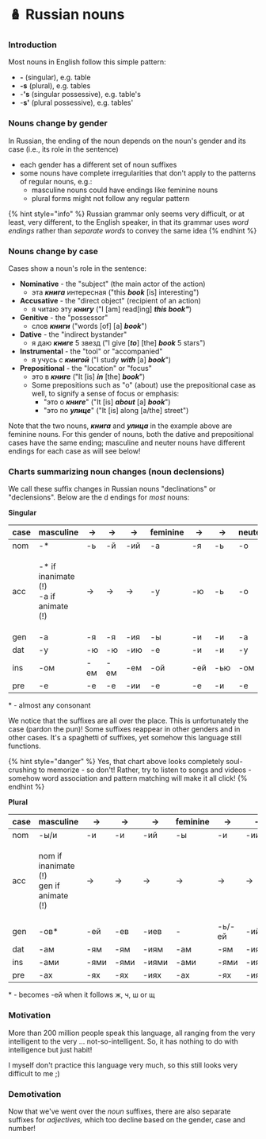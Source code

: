 # 🪆 Russian nouns

### Introduction

Most nouns in English follow this simple pattern:&#x20;

* **-** (singular), e.g. table&#x20;
* **-s** (plural), e.g. tables
* -**'s** (singular possessive), e.g. table's
* -**s'** (plural possessive), e.g. tables'

### Nouns change by gender

In Russian, the ending of the noun depends on the noun's gender and its case (i.e., its role in the sentence)

* each gender has a different set of noun suffixes&#x20;
* some nouns have complete irregularities that don't apply to the patterns of regular nouns, e.g.:
  * masculine nouns could have endings like feminine nouns
  * plural forms might not follow any regular pattern

{% hint style="info" %}
Russian grammar only seems very difficult, or at least, very different, to the English speaker, in that its grammar uses _word endings_ rather than _separate words_ to convey the same idea
{% endhint %}

### Nouns change by case

Cases show a noun's role in the sentence:&#x20;

* **Nominative** - the "subject" (the main actor of the action)
  * эта _**книга**_ интересная ("this _**book**_ \[is] interesting")
* **Accusative** - the "direct object" (recipient of an action)
  * я читаю эту _**книгу**_ ("I \[am] read\[ing] _**this book"**_)
* **Genitive** - the "possessor"&#x20;
  * слов _**книги**_ ("words \[of] \[a] _**book**_")
* **Dative** - the "indirect bystander"
  * я даю _**книге**_ 5 звезд  ("I give \[_**to**_] \[the] _**book**_ 5 stars")
* **Instrumental** - the "tool" or "accompanied"
  * я учусь с _**книгой**_ ("I study _**with**_ \[a] _**book**_")
* **Prepositional** - the "location" or "focus"
  * это в _**книге**_ ("It \[is] _**in**_ \[the] _**book**_")
  * Some prepositions such as "о" (about) use the prepositional case as well, to signify a sense of focus or emphasis:&#x20;
    * "это о _**книге**_" ("It \[is] _**about**_ \[a] _**book**_")
    * "это по _**улице**_" ("It \[is] along \[a/the] street")

Note that the two nouns, _**книга**_ and _**улица**_ in the example above are feminine nouns. For this gender of nouns, both the dative and prepositional cases have the same ending; masculine and neuter nouns have different endings for each case as will see below!

### Charts summarizing noun changes (noun declensions)

We call these suffix changes in Russian nouns "declinations" or "declensions". Below are the d endings for _most_ nouns:&#x20;

**Singular**

| case | masculine                                       | →   | →   | →   | feminine | →   | →   | neuter | →   |
| ---- | ----------------------------------------------- | --- | --- | --- | -------- | --- | --- | ------ | --- |
| nom  | -\*                                             | -ь  | -й  | -ий | -a       | -я  | -ь  | -о     | -e  |
| acc  | <p>-* if inanimate (!)<br>-a if animate (!)</p> | →   | →   | →   | -у       | -ю  | -ь  | -о     | -e  |
| gen  | -a                                              | -я  | -я  | -ия | -ы       | -и  | -и  | -a     | -я  |
| dat  | -у                                              | -ю  | -ю  | -ию | -e       | -и  | -и  | -у     | -ю  |
| ins  | -ом                                             | -eм | -eм | -eм | -ой      | -ей | -ью | -ом    | -eм |
| pre  | -e                                              | -e  | -e  | -ии | -e       | -e  | -и  | -e     | -ии |

\* - almost any consonant

We notice that the suffixes are all over the place. This is unfortunately the case (pardon the pun)! Some suffixes reappear in other genders and in other cases. It's a spaghetti of suffixes, yet somehow this language still functions.&#x20;

{% hint style="danger" %}
Yes, that chart above looks completely soul-crushing to memorize - so don't! Rather, try to listen to songs and videos - somehow word association and pattern matching will make it all click!
{% endhint %}

**Plural**&#x20;

| case | masculine                                         | →    | →    | →     | feminine | →      | →     | neuter | →     |
| ---- | ------------------------------------------------- | ---- | ---- | ----- | -------- | ------ | ----- | ------ | ----- |
| nom  | -ы/и                                              | -и   | -и   | -ий   | -ы       | -и     | -ии   | -а     | -я    |
| acc  | <p>nom if inanimate (!)<br>gen if animate (!)</p> | →    | →    | →     | →        | →      | →     | →      | →     |
| gen  | -ов\*                                             | -ей  | -ев  | -иев  | -        | -ь/-ей | -ий   | -      | -й/ей |
| dat  | -ам                                               | -ям  | -ям  | -иям  | -ам      | -ям    | -иям  | -ам    | -ям   |
| ins  | -ами                                              | -ями | -ями | -иями | -ами     | -ями   | -иями | -ами   | -ями  |
| pre  | -ах                                               | -ях  | -ях  | -иях  | -ах      | -ях    | -иях  | -ах    | -ях   |

\* - becomes -ей when it follows ж, ч, ш or щ

### Motivation

More than 200 million people speak this language, all ranging from the very intelligent to the very ... not-so-intelligent. So, it has nothing to do with intelligence but just habit!&#x20;

I myself don't practice this language very much, so this still looks very difficult to me ;)

### Demotivation

Now that we've went over the _noun_ suffixes, there are also separate suffixes for _adjectives,_ which too decline based on the gender, case and number!


